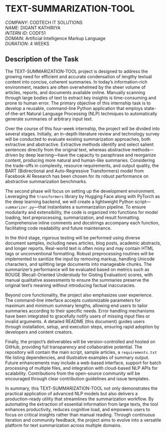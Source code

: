 # TEXT-SUMMARIZATION-TOOL

*COMPANY*: CODTECH IT SOLUTIONS  
*NAME*: DIGANT KATHIRIYA  
*INTERN ID*: CODF51  
*DOMAIN*: Artificial Intelligence Markup Language  
*DURATION*: 4 WEEKS  

## Description of the Task

The TEXT-SUMMARIZATION-TOOL project is designed to address the growing need for efficient and accurate condensation of lengthy textual content into concise, coherent summaries. In today’s information-rich environment, readers are often overwhelmed by the sheer volume of articles, reports, and documents available online. Manually scanning through large bodies of text to extract key insights is time-consuming and prone to human error. The primary objective of this internship task is to develop a reusable, command-line Python application that employs state-of-the-art Natural Language Processing (NLP) techniques to automatically generate summaries of arbitrary input text.

Over the course of this four-week internship, the project will be divided into several stages. Initially, an in-depth literature review and technology survey will be conducted to evaluate existing summarization approaches, both extractive and abstractive. Extractive methods identify and select salient sentences directly from the original text, whereas abstractive methods—driven by deep learning—have the capacity to paraphrase and reorganize content, producing more natural and human-like summaries. Considering the trade-offs in complexity, resource requirements, and output quality, the BART (Bidirectional and Auto-Regressive Transformers) model from Facebook AI Research has been chosen for its robust performance on abstractive summarization benchmarks.

The second phase will focus on setting up the development environment. Leveraging the `transformers` library by Hugging Face along with PyTorch as the deep learning backend, we will create a lightweight Python script—`summarizer.py`—that instantiates a summarization pipeline. To ensure modularity and extensibility, the code is organized into functions for model loading, text preprocessing, summarization, and result formatting. Comprehensive inline comments and docstrings accompany each function, facilitating code readability and future maintenance.

In the third stage, rigorous testing will be performed using diverse document samples, including news articles, blog posts, academic abstracts, and longer reports. Real-world text is often noisy and may contain HTML tags or unconventional formatting. Robust preprocessing routines will be implemented to sanitize the input by removing markup, handling Unicode characters, and splitting large documents into manageable chunks. The summarizer’s performance will be evaluated based on metrics such as ROUGE (Recall-Oriented Understudy for Gisting Evaluation) scores, with manual qualitative assessments to ensure the summaries preserve the original text’s meaning without introducing factual inaccuracies.

Beyond core functionality, the project also emphasizes user experience. The command-line interface accepts customizable parameters for maximum and minimum summary lengths, allowing end users to tailor summaries according to their specific needs. Error handling mechanisms have been integrated to gracefully notify users of missing input files or invalid arguments. A detailed README (this document) guides users through installation, setup, and execution steps, ensuring rapid adoption by developers and content creators.

Finally, the project’s deliverables will be version-controlled and hosted on GitHub, providing full transparency and collaborative potential. The repository will contain the main script, sample articles, a `requirements.txt` file listing dependencies, and illustrative examples of summary output. Future enhancements may include a web-based interface, support for batch processing of multiple files, and integration with cloud-based NLP APIs for scalability. Contributions from the open-source community will be encouraged through clear contribution guidelines and issue templates.

In summary, this TEXT-SUMMARIZATION-TOOL not only demonstrates the practical application of advanced NLP models but also delivers a production-ready utility that streamlines the summarization workflow. By automating the extraction of essential information from large texts, the tool enhances productivity, reduces cognitive load, and empowers users to focus on critical insights rather than manual reading. Through continuous iteration and community feedback, the project aims to evolve into a versatile platform for text summarization across multiple domains.
